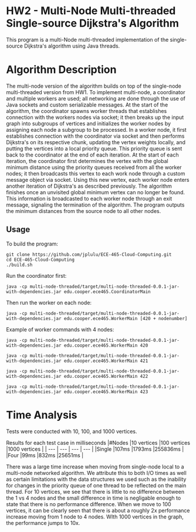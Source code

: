 # HW2 - Multi-Node Multi-threaded Single-source Dijkstra's Algorithm

This program is a multi-Node multi-threaded implementation of the single-source Dijkstra's algorithm using Java threads.

# Algorithm Description
The multi-node version of the algorithm builds on top of the single-node multi-threaded version from HW1. To implement multi-node, a coordinator and multiple workers are used; all networking are done through the use of Java sockets and custom serializable messages. At the start of the algorithm, the coordinator spawns worker threads that establishes connection with the workers nodes via socket; it then breaks up the input graph into subgroups of vertices and initializes the worker nodes by assigning each node a subgroup to be processed. In a worker node, it first establishes connection with the coordinator via socket and then performs Dijkstra's on its respective chunk, updating the vertex weights locally, and putting the vertices into a local priority queue. This priority queue is sent back to the coordinator at the end of each iteration. At the start of each iteration, the coordinator first determines the vertex with the global minimum distance using the priority queues received from all the worker nodes; it then broadcasts this vertex to each work node through a custom message object via socket. Using this new vertex, each worker node enters another iteration of Dijkstra's as described previously. The algorithm finishes once an unvisited global minimum vertex can no longer be found. This information is broadcasted to each worker node through an exit message, signaling the termination of the algorithm. The program outputs the minimum distances from the source node to all other nodes.

## Usage
To build the program:
```
git clone https://github.com/jplulu/ECE-465-Cloud-Computing.git
cd ECE-465-Cloud-Computing
./build.sh
```
Run the coordinator first:
```
java -cp multi-node-threaded/target/multi-node-threaded-0.0.1-jar-with-dependencies.jar edu.cooper.ece465.CoordinatorMain
```
Then run the worker on each node:
```
java -cp multi-node-threaded/target/multi-node-threaded-0.0.1-jar-with-dependencies.jar edu.cooper.ece465.WorkerMain [420 + nodenumber]
```
Example of worker commands with 4 nodes:
```
java -cp multi-node-threaded/target/multi-node-threaded-0.0.1-jar-with-dependencies.jar edu.cooper.ece465.WorkerMain 420
```
```
java -cp multi-node-threaded/target/multi-node-threaded-0.0.1-jar-with-dependencies.jar edu.cooper.ece465.WorkerMain 421
```
```
java -cp multi-node-threaded/target/multi-node-threaded-0.0.1-jar-with-dependencies.jar edu.cooper.ece465.WorkerMain 422
```
```
java -cp multi-node-threaded/target/multi-node-threaded-0.0.1-jar-with-dependencies.jar edu.cooper.ece465.WorkerMain 423
```


# Time Analysis
Tests were conducted with 10, 100, and 1000 vertices.

Results for each test case in milliseconds
|#Nodes		|10 vertices			|100 vertices			|1000 vertices |
| --- | --- | --- | --- |
|Single		|107ms			|1793ms			|255836ms |
|Four		|99ms				|832ms			|25651ms |


There was a large time increase when moving from single-node local to a multi-node networked algorithm. We attribute this to both I/O times as well as certain limitations with the data structures we used such as the inability for changes in the priority queue of one thread to be reflected on the main thread.
For 10 vertices, we see that there is little to no difference between the 1 vs 4 nodes and the small difference in time is negligable enough to state that there is no performance difference. When we move to 100 vertices, it can be clearly seen that there is about a roughly 2x performance increase moving from 1 node to 4 nodes. WIth 1000 vertices in the graph, the performance jumps to 10x.
